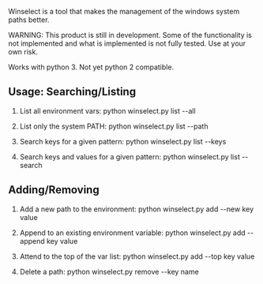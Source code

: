 Winselect is a tool that makes the management of the windows system paths better.

WARNING: This product is still in development. Some of the functionality is not implemented and 
what is implemented is not fully tested. Use at your own risk.

Works with python 3. Not yet python 2 compatible.

Usage:
Searching/Listing
---------------------- 
1) List all environment vars:
python winselect.py list --all

2) List only the system PATH:
python winselect.py list --path

3) Search keys for a given pattern:
python winselect.py list --keys <pattern>

4) Search keys and values for a given pattern: 
python winselect.py list --search <pattern>

Adding/Removing
---------------------
1) Add a new path to the environment:
python winselect.py add --new key value

2) Append to an existing environment variable:
python winselect.py add --append key value

3) Attend to the top of the var list:
python winselect.py add --top key value

4) Delete a path:
python winselect.py remove --key name
